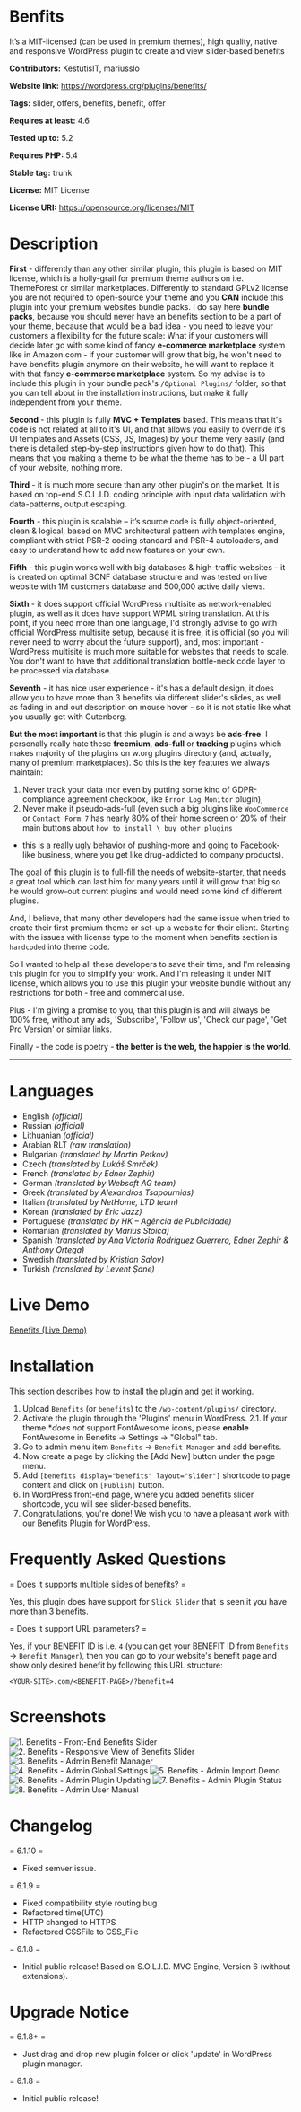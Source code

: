 # Benfits
It’s a MIT-licensed (can be used in premium themes), high quality, native and responsive WordPress plugin to create and view slider-based benefits

**Contributors:** KestutisIT, mariusslo

**Website link:** https://wordpress.org/plugins/benefits/

**Tags:** slider, offers, benefits, benefit, offer

**Requires at least:** 4.6

**Tested up to:** 5.2

**Requires PHP:** 5.4

**Stable tag:** trunk

**License:** MIT License

**License URI:** https://opensource.org/licenses/MIT


# Description

**First** - differently than any other similar plugin, this plugin is based on MIT license, which is a holly-grail for premium theme authors on i.e. ThemeForest or similar marketplaces.
Differently to standard GPLv2 license you are not required to open-source your theme and you **CAN** include this plugin into your premium websites bundle packs.
I do say here **bundle packs**, because you should never have an benefits section to be a part of your theme, because that would be a bad idea - you need to leave your customers a flexibility for the future scale:
What if your customers will decide later go with some kind of fancy **e-commerce marketplace** system like in Amazon.com - if your customer will grow that big, he won't need to have benefits plugin anymore on their website, he will want to replace it with that fancy **e-commerce marketplace** system.
So my advise is to include this plugin in your bundle pack's `/Optional Plugins/` folder, so that you can tell about in the installation instructions, but make it fully independent from your theme.

**Second** - this plugin is fully **MVC + Templates** based. This means that it's code is not related at all to it's UI, and that allows you easily to override it's UI templates and Assets (CSS, JS, Images) by your theme very easily (and there is detailed step-by-step instructions given how to do that).
This means that you making a theme to be what the theme has to be - a UI part of your website, nothing more.

**Third** - it is much more secure than any other plugin's on the market. It is based on top-end S.O.L.I.D. coding principle with input data validation with data-patterns, output escaping.

**Fourth** - this plugin is scalable – it’s source code is fully object-oriented, clean & logical, based on MVC architectural pattern with templates engine, compliant with strict PSR-2 coding standard and PSR-4 autoloaders, and easy to understand how to add new features on your own.

**Fifth** - this plugin works well with big databases & high-traffic websites – it is created on optimal BCNF database structure and was tested on live website with 1M customers database and 500,000 active daily views.

**Sixth** - it does support official WordPress multisite as network-enabled plugin, as well as it does have support WPML string translation.
At this point, if you need more than one language, I'd strongly advise to go with official WordPress multisite setup, because it is free, it is official (so you will never need to worry about the future support), and, most important - WordPress multisite is much more suitable for websites that needs to scale. You don't want to have that additional translation bottle-neck code layer to be processed via database.

**Seventh** - it has nice user experience - it's has a default design, it does allow you to have more than 3 benefits via different slider's slides, as well as fading in and out description on mouse hover - so it is not static like what you usually get with Gutenberg.

**But the most important** is that this plugin is and always be **ads-free**. I personally really hate these **freemium**, **ads-full** or **tracking** plugins which makes majority of the plugins on w.org plugins directory (and, actually, many of premium marketplaces). So this is the key features we always maintain:
1. Never track your data (nor even by putting some kind of GDPR-compliance agreement checkbox, like `Error Log Monitor` plugin),
2. Never make it pseudo-ads-full (even such a big plugins like `WooCommerce` or `Contact Form 7` has nearly 80% of their home screen or 20% of their main buttons about `how to install \ buy other plugins`
- this is a really ugly behavior of pushing-more and going to Facebook-like business, where you get like drug-addicted to company products).

The goal of this plugin is to full-fill the needs of website-starter, that needs a great tool which can last him for many years until it will grow that big so he would grow-out current plugins and would need some kind of different plugins.

And, I believe, that many other developers had the same issue when tried to create their first premium theme or set-up a website for their client. Starting with the issues with license type to the moment when benefits section is `hardcoded` into theme code.

So I wanted to help all these developers to save their time, and I'm releasing this plugin for you to simplify your work. And I'm releasing it under MIT license, which allows you to use this plugin your website bundle without any restrictions for both - free and commercial use.

Plus - I'm giving a promise to you, that this plugin is and will always be 100% free, without any ads, 'Subscribe', 'Follow us', 'Check our page', 'Get Pro Version' or similar links.

Finally - the code is poetry - __the better is the web, the happier is the world__.

- - - -
# Languages

* English _(official)_
* Russian _(official)_
* Lithuanian _(official)_
* Arabian RLT _(raw translation)_
* Bulgarian _(translated by Martin Petkov)_
* Czech _(translated by Lukáš Smrček)_
* French _(translated by Edner Zephir)_
* German _(translated by Websoft AG team)_
* Greek _(translated by Alexandros Tsapournias)_
* Italian _(translated by NetHome, LTD team)_
* Korean _(translated by Eric Jazz)_
* Portuguese _(translated by HK – Agência de Publicidade)_
* Romanian _(translated by Marius Stoica)_
* Spanish _(translated by Ana Victoria Rodríguez Guerrero, Edner Zephir & Anthony Ortega)_
* Swedish _(translated by Kristian Salov)_
* Turkish _(translated by Levent Şane)_

# Live Demo
[Benefits (Live Demo)](https://nativerental.com/cars/ "Benefits (Live Demo)")

# Installation

This section describes how to install the plugin and get it working.

1. Upload `Benefits` (or `benefits`) to the `/wp-content/plugins/` directory.
2. Activate the plugin through the 'Plugins' menu in WordPress.
2.1. If your theme **does not* support FontAwesome icons, please **enable** FontAwesome in Benefits -> Settings -> "Global" tab.
3. Go to admin menu item `Benefits` -> `Benefit Manager` and add benefits.
4. Now create a page by clicking the [Add New] button under the page menu.
5. Add `[benefits display="benefits" layout="slider"]` shortcode to page content and click on `[Publish]` button.
6. In WordPress front-end page, where you added benefits slider shortcode, you will see slider-based benefits.
7. Congratulations, you're done! We wish you to have a pleasant work with our Benefits Plugin for WordPress.


# Frequently Asked Questions

= Does it supports multiple slides of benefits? =

Yes, this plugin does have support for `Slick Slider` that is seen it you have more than 3 benefits.

= Does it support URL parameters? =

Yes, if your BENEFIT ID is i.e. `4` (you can get your BENEFIT ID from `Benefits` -> `Benefit Manager`), then you can go
to your website's benefit page and show only desired benefit by following this URL structure:

`
<YOUR-SITE>.com/<BENEFIT-PAGE>/?benefit=4
`


# Screenshots

![1. Benefits - Front-End Benefits Slider](https://ps.w.org/benefits/assets/screenshot-1.jpg)
![2. Benefits - Responsive View of Benefits Slider](https://ps.w.org/benefits/assets/screenshot-2.jpg)
![3. Benefits - Admin Benefit Manager](https://ps.w.org/benefits/assets/screenshot-3.jpg)
![4. Benefits - Admin Global Settings](https://ps.w.org/benefits/assets/screenshot-4.jpg)
![5. Benefits - Admin Import Demo](https://ps.w.org/benefits/assets/screenshot-5.jpg)
![6. Benefits - Admin Plugin Updating](https://ps.w.org/benefits/assets/screenshot-6.jpg)
![7. Benefits - Admin Plugin Status](https://ps.w.org/benefits/assets/screenshot-7.jpg)
![8. Benefits - Admin User Manual](https://ps.w.org/benefits/assets/screenshot-8.jpg)


# Changelog

= 6.1.10 =
* Fixed semver issue.

= 6.1.9 =
* Fixed compatibility style routing bug
* Refactored time(UTC)
* HTTP changed to HTTPS
* Refactored CSSFile to CSS_File

= 6.1.8 =
* Initial public release! Based on S.O.L.I.D. MVC Engine, Version 6 (without extensions).


# Upgrade Notice

= 6.1.8+ =
* Just drag and drop new plugin folder or click 'update' in WordPress plugin manager.

= 6.1.8 =
* Initial public release!
